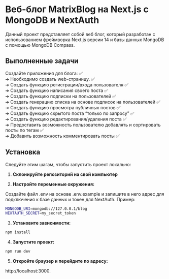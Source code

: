 # Веб-блог MatrixBlog на Next.js с MongoDB и NextAuth

Данный проект представляет собой веб блог, который разработан с использованием фреймворка Next.js версии 14 и базы данных MongoDB с помощью MongoDB Compass.

## Выполненные задачи

Создайте приложения для блога: &#x2705;\
➔	Необходимо создать web-страницу. &#x2705;\
➔	Создать функцию регистрации/входа пользователя &#x2705;\
➔	Создать функцию написания своего поста &#x2705;\
➔	Создать функцию подписки на пользователей &#x2705;\
➔	Создать генерацию списка на основе подписок на пользователей &#x2705;\
➔	Создать функцию просмотра публичных постов &#x2705;\
➔	Создать функцию скрытого поста “только по запросу” &#x2705;\
➔	Создать функцию редактирования/удаления поста &#x2705;\
➔	Предоставить возможность пользователю добавлять и сортировать посты по тегам &#x2705;\
➔	Добавить возможность комментировать посты &#x2705;

## Установка

Следуйте этим шагам, чтобы запустить проект локально:

1. **Склонируйте репозиторий на свой компьютер**

2. **Настройте переменные окружения:**

Создайте файл .env на основе .env.example и запишите в него адрес для подключения к базе данных и токен для NextAuth. Пример:

```bash
MONGODB_URI=mongodb://127.0.0.1/blog
NEXTAUTH_SECRET=my_secret_token
```

3. **Установите зависимости:**

```bash
npm install
```

4. **Запустите проект:**

```bash
npm run dev
```

5. **Откройте браузер и перейдите по адресу:**

 http://localhost:3000.
